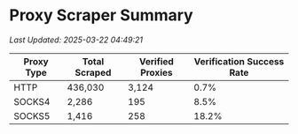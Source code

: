# Proxy Scraper Summary

_Last Updated: 2025-03-22 04:49:21_

| Proxy Type | Total Scraped | Verified Proxies | Verification Success Rate |
|------------|--------------|------------------|--------------------------|
| HTTP | 436,030 | 3,124 | 0.7% |
| SOCKS4 | 2,286 | 195 | 8.5% |
| SOCKS5 | 1,416 | 258 | 18.2% |
